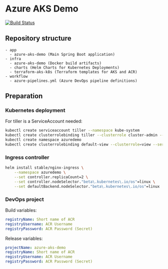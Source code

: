 # Azure AKS Demo
[![Build Status](https://dev.azure.com/TOWEAKSDemo/AzureAKSDemo/_apis/build/status/AzureAKSDemo?branchName=master)](https://dev.azure.com/TOWEAKSDemo/AzureAKSDemo/_build/latest?definitionId=1&branchName=master)

## Repository structure
```
- app
  - azure-aks-demo (Main Spring Boot application)
- infra
  - azure-aks-demo (Docker build artifacts)
  - charts (Helm Charts for Kubernetes Deployments)
  - terraform-aks-k8s (Terraform templates for AKS and ACR)
- workflow
  - azure-pipelines.yml (Azure DevOps pipeline definitions)
```

## Preparation
### Kubernetes deployment
For tiller is a ServiceAccount needed:
```bash
kubectl create serviceaccount tiller --namespace kube-system
kubectl create clusterrolebinding tiller --clusterrole cluster-admin --serviceaccount=kube-system:tiller
kubectl create namespace azuredemo
kubectl create clusterrolebinding default-view --clusterrole=view --serviceaccount=azuredemo:default
```
### Ingress controller
```bash
helm install stable/nginx-ingress \
    --namespace azuredemo \
    --set controller.replicaCount=2 \
    --set controller.nodeSelector."beta\.kubernetes\.io/os"=linux \
    --set defaultBackend.nodeSelector."beta\.kubernetes\.io/os"=linux
```
### DevOps project
Build variables:
```yaml
registryName: Short name of ACR
registryUsername: ACR Username
registryPassword: ACR Password (Secret)
```
Release variables:
```yaml
projectName: azure-aks-demo
registryName: Short name of ACR
registryUsername: ACR Username
registryPassword: ACR Password (Secret)
```